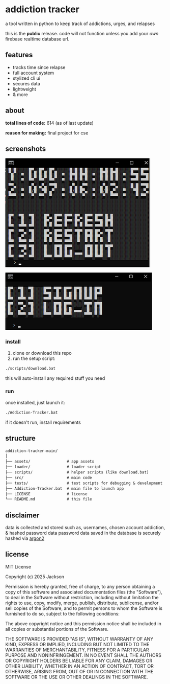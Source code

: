 # addiction tracker

a tool written in python to keep track of addictions, urges, and relapses

this is the **public** release. code will not function unless you add your *own* firebase realtime database url.

## features

- tracks time since relapse
- full account system
- stylized cli ui
- secures data
- lightweight
- & more

## about

**total lines of code:** 614 (as of last update)

**reason for making:** final project for cse

## screenshots

![Main UI](assets/ui.png)

![Login UI](assets/loginui.png)

### install

1. clone or download this repo  
2. run the setup script:

```bash
./scripts/download.bat
```

this will auto-install any required stuff you need

### run

once installed, just launch it:

```bash
./Addiction-Tracker.bat
```

if it doesn't run, install requirements

## structure

```txt
addiction-tracker-main/
│
├── assets/                # app assets
├── loader/                # loader script
├── scripts/               # helper scripts (like download.bat)
├── src/                   # main code
├── tests/                 # test scripts for debugging & development
├── Addiction-Tracker.bat  # main file to launch app
├── LICENSE                # license
└── README.md              # this file
```

## disclaimer

data is collected and stored such as, usernames, chosen account addiction, & hashed password data
password data saved in the database is securely hashed via [argon2](https://en.wikipedia.org/wiki/Argon2)

## license

MIT License

Copyright (c) 2025 Jackson

Permission is hereby granted, free of charge, to any person obtaining a copy
of this software and associated documentation files (the "Software"), to deal
in the Software without restriction, including without limitation the rights
to use, copy, modify, merge, publish, distribute, sublicense, and/or sell
copies of the Software, and to permit persons to whom the Software is
furnished to do so, subject to the following conditions:

The above copyright notice and this permission notice shall be included in all
copies or substantial portions of the Software.

THE SOFTWARE IS PROVIDED "AS IS", WITHOUT WARRANTY OF ANY KIND, EXPRESS OR
IMPLIED, INCLUDING BUT NOT LIMITED TO THE WARRANTIES OF MERCHANTABILITY,
FITNESS FOR A PARTICULAR PURPOSE AND NONINFRINGEMENT. IN NO EVENT SHALL THE
AUTHORS OR COPYRIGHT HOLDERS BE LIABLE FOR ANY CLAIM, DAMAGES OR OTHER
LIABILITY, WHETHER IN AN ACTION OF CONTRACT, TORT OR OTHERWISE, ARISING FROM,
OUT OF OR IN CONNECTION WITH THE SOFTWARE OR THE USE OR OTHER DEALINGS IN THE
SOFTWARE.
